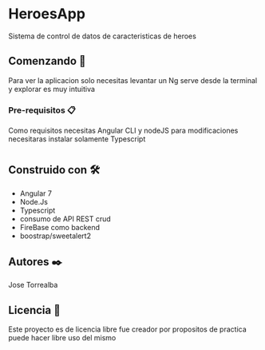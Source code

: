 # HeroesApp

Sistema de control de datos de caracteristicas de heroes

## Comenzando 🚀

Para ver la aplicacion solo necesitas levantar un Ng serve desde la terminal  y explorar es muy intuitiva


### Pre-requisitos 📋

Como requisitos necesitas Angular CLI y nodeJS para modificaciones necesitaras instalar solamente Typescript

#


## Construido con 🛠️

* Angular 7
* Node.Js
* Typescript
* consumo de API REST crud
* FireBase como backend
* boostrap/sweetalert2



## Autores ✒️

Jose Torrealba


## Licencia 📄

Este proyecto es de licencia libre fue creador por propositos de practica puede hacer libre uso del mismo
